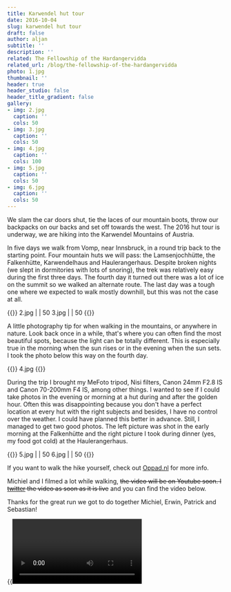```yaml
---
title: Karwendel hut tour
date: 2016-10-04
slug: karwendel hut tour
draft: false
author: aljan
subtitle: ''
description: ''
related: The Fellowship of the Hardangervidda
related_url: /blog/the-fellowship-of-the-hardangervidda
photo: 1.jpg
thumbnail: ''
header: true
header_studio: false
header_title_gradient: false
gallery:
- img: 2.jpg
  caption: ''
  cols: 50
- img: 3.jpg
  caption: ''
  cols: 50
- img: 4.jpg
  caption: ''
  cols: 100
- img: 5.jpg
  caption: ''
  cols: 50
- img: 6.jpg
  caption: ''
  cols: 50
---
```


We slam the car doors shut, tie the laces of our mountain boots, throw our backpacks on our backs and set off towards the west. The 2016 hut tour is underway, we are hiking into the Karwendel Mountains of Austria.

In five days we walk from Vomp, near Innsbruck, in a round trip back to the starting point. Four mountain huts we will pass: the Lamsenjochhütte, the Falkenhütte, Karwendelhaus and Haulerangerhaus. Despite broken nights (we slept in dormitories with lots of snoring), the trek was relatively easy during the first three days. The fourth day it turned out there was a lot of ice on the summit so we walked an alternate route. The last day was a tough one where we expected to walk mostly downhill, but this was not the case at all.

{{<photos>}}
2.jpg | | 50
3.jpg | | 50
{{</photos>}}

A little photography tip for when walking in the mountains, or anywhere in nature. Look back once in a while, that's where you can often find the most beautiful spots, because the light can be totally different. This is especially true in the morning when the sun rises or in the evening when the sun sets. I took the photo below this way on the fourth day.

{{<photos>}}
4.jpg
{{</photos>}}

During the trip I brought my MeFoto tripod, Nisi filters, Canon 24mm F2.8 IS and Canon 70-200mm F4 IS, among other things. I wanted to see if I could take photos in the evening or morning at a hut during and after the golden hour. Often this was disappointing because you don't have a perfect location at every hut with the right subjects and besides, I have no control over the weather. I could have planned this better in advance. Still, I managed to get two good photos. The left picture was shot in the early morning at the Falkenhütte and the right picture I took during dinner (yes, my food got cold) at the Haulerangerhaus.

{{<photos>}}
5.jpg | | 50
6.jpg | | 50
{{</photos>}}

If you want to walk the hike yourself, check out [Oppad.nl](http://www.oppad.nl/?bestemming=huttentocht-karwendel) for more info.

Michiel and I filmed a lot while walking, ~~the video will be on Youtube soon. I [twitter](https://twitter.com/aljanscholtens) the video as soon as it is live~~ and you can find the video below.

Thanks for the great run we got to do together Michiel, Erwin, Patrick and Sebastian!

{{<video url="https://www.youtube.com/embed/ClCqE5C6A34">}}